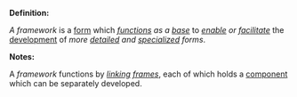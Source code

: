 **Definition:** 

*A framework* is a [form](https://github.com/gcassel/Modular-Organization-Terminology/blob/master/terms/form.md) which *[functions](https://github.com/gcassel/Modular-Organization-Terminology/blob/master/terms/function.md) as a [base](https://github.com/gcassel/Modular-Organization-Terminology/blob/master/terms/base.md)* to *[enable](https://github.com/gcassel/Modular-Organization-Terminology/blob/master/terms/enable.md) or [facilitate](https://github.com/gcassel/Modular-Organization-Terminology/blob/master/terms/facilitate.md)* the [development](https://github.com/gcassel/Modular-Organization-Terminology/blob/master/terms/develop.md) of *more [detailed](https://github.com/gcassel/Modular-Organization-Terminology/blob/master/terms/detail.md) and [specialized](https://github.com/gcassel/Modular-Organization-Terminology/blob/master/terms/specialize.md) forms*.

**Notes:** 

A *framework* functions by *[linking](https://github.com/gcassel/Modular-Organization-Terminology/blob/master/terms/link.md) [frames](https://github.com/gcassel/Modular-Organization-Terminology/blob/master/terms/frame.md)*, each of which holds a [component](https://github.com/gcassel/Modular-Organization-Terminology/blob/master/terms/component.md) which can be separately developed.
